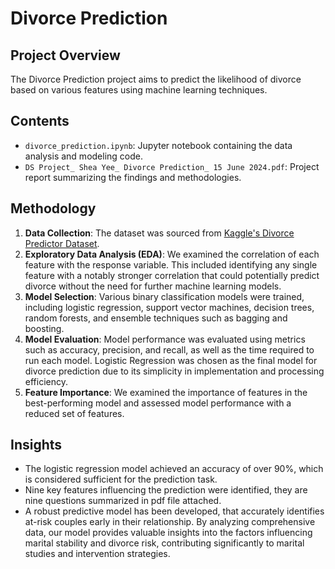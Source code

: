 # Divorce Prediction

## Project Overview
The Divorce Prediction project aims to predict the likelihood of divorce based on various features using machine learning techniques.

## Contents
- `divorce_prediction.ipynb`: Jupyter notebook containing the data analysis and modeling code.
- `DS Project_ Shea Yee_ Divorce Prediction_ 15 June 2024.pdf`: Project report summarizing the findings and methodologies.

## Methodology
1. **Data Collection**: The dataset was sourced from [Kaggle's Divorce Predictor Dataset](https://www.kaggle.com/datasets/rabieelkharoua/split-or-stay-divorce-predictor-dataset/data).
2. **Exploratory Data Analysis (EDA)**: We examined the correlation of each feature with the response variable. This included identifying any single feature with a notably stronger correlation that could potentially predict divorce without the need for further machine learning models.
3. **Model Selection**: Various binary classification models were trained, including logistic regression, support vector machines, decision trees, random forests, and ensemble techniques such as bagging and boosting.
4. **Model Evaluation**: Model performance was evaluated using metrics such as accuracy, precision, and recall, as well as the time required to run each model. Logistic Regression was chosen as the final model for divorce prediction due to its simplicity in implementation and processing efficiency.
5. **Feature Importance**: We examined the importance of features in the best-performing model and assessed model performance with a reduced set of features.

## Insights
- The logistic regression model achieved an accuracy of over 90%, which is considered sufficient for the prediction task.
- Nine key features influencing the prediction were identified, they are nine questions summarized in pdf file attached.
- A robust predictive model has been developed, that accurately identifies at-risk couples early in their relationship. By analyzing comprehensive data, our model provides valuable insights into the factors influencing marital stability and divorce risk, contributing significantly to marital studies and intervention strategies.
